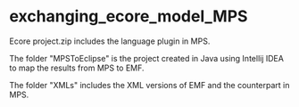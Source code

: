 # exchanging_ecore_model_MPS

Ecore project.zip includes the language plugin in MPS.

The folder "MPSToEclipse" is the project created in Java using Intellij IDEA to map the results from MPS to EMF.

The folder "XMLs" includes the XML versions of EMF and the counterpart in MPS.
